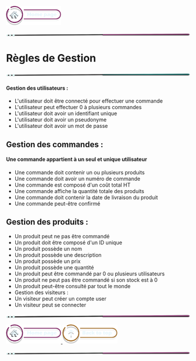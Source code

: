  <a href="../README.md">
  <img src="../assets/button/home_page.png" alt="Home page" style="width: 150px; height: auto;">
</a>

![border](../assets/line/pink_point_line_l.png)

# Règles de Gestion

![border](../assets/line/green_point_line_l.png)

#### Gestion des utilisateurs :

- L'utilisateur doit être connecté pour effectuer une commande
- L'utilisateur peut effectuer 0 à plusieurs commandes
- L'utilisateur doit avoir un identifiant unique
- L'utilisateur doit avoir un pseudonyme
- L'utilisateur doit avoir un mot de passe

## Gestion des commandes :

#### Une commande appartient à un seul et unique utilisateur

- Une commande doit contenir un ou plusieurs produits
- Une commande doit avoir un numéro de commande
- Une commande est composé d'un coût total HT
- Une commande affiche la quantité totale des produits
- Une commande doit contenir la date de livraison du produit
- Une commande peut-être confirmé

## Gestion des produits :

- Un produit peut ne pas être commandé
- Un produit doit être composé d'un ID unique
- Un produit possède un nom
- Un produit possède une description
- Un produit possède un prix
- Un produit possède une quantité
- Un produit peut être commandé par 0 ou plusieurs utilisateurs
- Un produit ne peut pas être commandé si son stock est à 0
- Un produit peut-être consulté par tout le monde
- Gestion des visiteurs :
- Un visiteur peut créer un compte user
- Un visiteur peut se connecter

![border](../assets/line/pink_point_line_l.png)

<a href="../README.md">
  <img src="../assets/button/home_page.png" alt="Home page" style="width: 150px; height: auto;">
</a>
<a href="#règles-de-gestion">
  <img src="../assets/button/back_to_top.png" alt="Back to top" style="width: 150px; height: auto;">
</a>

![border](../assets/line/pink_point_line_l.png)
